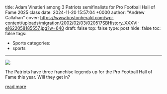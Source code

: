 title: Adam Vinatieri among 3 Patriots semifinalists for Pro Football Hall of Fame 2025 class
date: 2024-11-20 15:57:04 +0000
author: "Andrew Callahan"
cover: https://www.bostonherald.com/wp-content/uploads/migration/2002/02/03/020517SBHistory_XXXVI-e1622058185557.jpg?w=640
draft: false
top: false
type: post
hide: false
toc: false
tags:
  - Sports
categories:
  - sports
---

![](https://www.bostonherald.com/wp-content/uploads/migration/2002/02/03/020517SBHistory_XXXVI-e1622058185557.jpg?w=640)

The Patriots have three franchise legends up for the Pro Football Hall of Fame this year. Will they get in?

[read more](https://www.bostonherald.com/2024/11/20/adam-vinatieri-among-3-patriots-semifinalists-for-pro-football-hall-of-fame-2025-class/)
